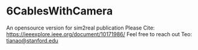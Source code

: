 # 6CablesWithCamera
An opensource version for sim2real publication
Please Cite: https://ieeexplore.ieee.org/document/10171986/
Feel free to reach out Teo: tianao@stanford.edu
